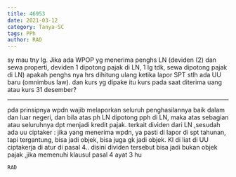 ```yaml
---
title: 46953
date: 2021-03-12
category: Tanya-SC
tags: PPh
author: RAD
---
```


sy mau tny lg. Jika ada WPOP yg menerima penghs LN (deviden (2) dan sewa properti, deviden 1 dipotong pajak di LN, 1 lg tdk, sewa dipotong pajak di LN) apakah penghs nya hrs dihitung ulang ketika lapor SPT stlh ada UU baru (omnimbus law). dan kurs yg dipake itu kurs pada saat diterima uang atau kurs 31 desember?

---

pda prinsipnya wpdn wajib melaporkan seluruh penghasilannya baik dalam dan luar negeri, dan bila atas ph LN dipotong pph di LN, maka atas sebagian atau seluruhnya dpt menjadi kredit pajak. terkait dividen dari LN ,sesudah ada uu ciptaker : jika yang menerima wpdn, ya pasti di lapor di spt tahunan, tapi tergantung, bisa jadi objek, bisa juga gk jadi objek. Kl di liat di UU ciptakerja di atur di pasal 4.. disini dividen tersebut bisa jadi bukan objek pajak ,jika memenuhi klausul pasal 4 ayat 3 hu

`RAD`
